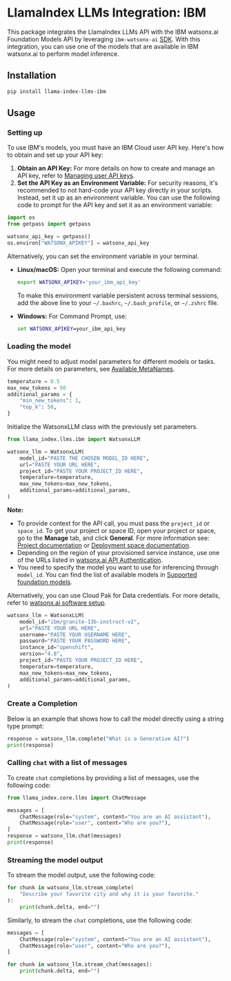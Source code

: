 # LlamaIndex LLMs Integration: IBM

This package integrates the LlamaIndex LLMs API with the IBM watsonx.ai Foundation Models API by leveraging `ibm-watsonx-ai` [SDK](https://ibm.github.io/watsonx-ai-python-sdk/index.html). With this integration, you can use one of the models that are available in IBM watsonx.ai to perform model inference.

## Installation

```bash
pip install llama-index-llms-ibm
```

## Usage

### Setting up

To use IBM's models, you must have an IBM Cloud user API key. Here's how to obtain and set up your API key:

1. **Obtain an API Key:** For more details on how to create and manage an API key, refer to [Managing user API keys](https://cloud.ibm.com/docs/account?topic=account-userapikey&interface=ui).
2. **Set the API Key as an Environment Variable:** For security reasons, it's recommended to not hard-code your API key directly in your scripts. Instead, set it up as an environment variable. You can use the following code to prompt for the API key and set it as an environment variable:

```python
import os
from getpass import getpass

watsonx_api_key = getpass()
os.environ["WATSONX_APIKEY"] = watsonx_api_key
```

Alternatively, you can set the environment variable in your terminal.

- **Linux/macOS:** Open your terminal and execute the following command:

  ```bash
  export WATSONX_APIKEY='your_ibm_api_key'
  ```

  To make this environment variable persistent across terminal sessions, add the above line to your `~/.bashrc`, `~/.bash_profile`, or `~/.zshrc` file.

- **Windows:** For Command Prompt, use:
  ```cmd
  set WATSONX_APIKEY=your_ibm_api_key
  ```

### Loading the model

You might need to adjust model parameters for different models or tasks. For more details on parameters, see [Available MetaNames](https://ibm.github.io/watsonx-ai-python-sdk/fm_model.html#metanames.GenTextParamsMetaNames).

```python
temperature = 0.5
max_new_tokens = 50
additional_params = {
    "min_new_tokens": 1,
    "top_k": 50,
}
```

Initialize the WatsonxLLM class with the previously set parameters.

```python
from llama_index.llms.ibm import WatsonxLLM

watsonx_llm = WatsonxLLM(
    model_id="PASTE THE CHOSEN MODEL_ID HERE",
    url="PASTE YOUR URL HERE",
    project_id="PASTE YOUR PROJECT_ID HERE",
    temperature=temperature,
    max_new_tokens=max_new_tokens,
    additional_params=additional_params,
)
```

**Note:**

- To provide context for the API call, you must pass the `project_id` or `space_id`. To get your project or space ID, open your project or space, go to the **Manage** tab, and click **General**. For more information see: [Project documentation](https://www.ibm.com/docs/en/watsonx-as-a-service?topic=projects) or [Deployment space documentation](https://www.ibm.com/docs/en/watsonx/saas?topic=spaces-creating-deployment).
- Depending on the region of your provisioned service instance, use one of the URLs listed in [watsonx.ai API Authentication](https://ibm.github.io/watsonx-ai-python-sdk/setup_cloud.html#authentication).
- You need to specify the model you want to use for inferencing through `model_id`. You can find the list of available models in [Supported foundation models](https://ibm.github.io/watsonx-ai-python-sdk/fm_model.html#ibm_watsonx_ai.foundation_models.utils.enums.ModelTypes).

Alternatively, you can use Cloud Pak for Data credentials. For more details, refer to [watsonx.ai software setup](https://ibm.github.io/watsonx-ai-python-sdk/setup_cpd.html).

```python
watsonx_llm = WatsonxLLM(
    model_id="ibm/granite-13b-instruct-v2",
    url="PASTE YOUR URL HERE",
    username="PASTE YOUR USERNAME HERE",
    password="PASTE YOUR PASSWORD HERE",
    instance_id="openshift",
    version="4.8",
    project_id="PASTE YOUR PROJECT_ID HERE",
    temperature=temperature,
    max_new_tokens=max_new_tokens,
    additional_params=additional_params,
)
```

### Create a Completion

Below is an example that shows how to call the model directly using a string type prompt:

```python
response = watsonx_llm.complete("What is a Generative AI?")
print(response)
```

### Calling `chat` with a list of messages

To create `chat` completions by providing a list of messages, use the following code:

```python
from llama_index.core.llms import ChatMessage

messages = [
    ChatMessage(role="system", content="You are an AI assistant"),
    ChatMessage(role="user", content="Who are you?"),
]
response = watsonx_llm.chat(messages)
print(response)
```

### Streaming the model output

To stream the model output, use the following code:

```python
for chunk in watsonx_llm.stream_complete(
    "Describe your favorite city and why it is your favorite."
):
    print(chunk.delta, end="")
```

Similarly, to stream the `chat` completions, use the following code:

```python
messages = [
    ChatMessage(role="system", content="You are an AI assistant"),
    ChatMessage(role="user", content="Who are you?"),
]

for chunk in watsonx_llm.stream_chat(messages):
    print(chunk.delta, end="")
```
